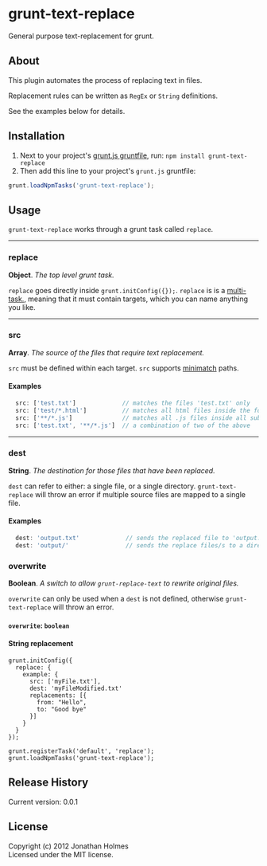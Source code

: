 # grunt-text-replace
General purpose text-replacement for grunt.

## About

This plugin automates the process of replacing text in files.

Replacement rules can be written as `RegEx` or `String` definitions. 

See the examples below for details.


## Installation

1. Next to your project's [grunt.js gruntfile][getting_started], run: 
`npm install grunt-text-replace`
1. Then add this line to your project's `grunt.js` gruntfile:

```javascript
grunt.loadNpmTasks('grunt-text-replace');
```

[grunt]: http://gruntjs.com/
[getting_started]: https://github.com/gruntjs/grunt/blob/master/docs/getting_started.md


## Usage

`grunt-text-replace` works through a grunt task called `replace`.

---

### replace

**Object**. *The top level grunt task.* 

`replace` goes directly inside `grunt.initConfig({});`. `replace` is is a 
[multi-task.][multitask], meaning that it must contain targets, which you can 
name anything you like.

[multitask]: https://github.com/gruntjs/grunt/blob/master/docs/api.md#gruntregistermultitask

---

### src

**Array**. *The source of the files that require text replacement.*

`src` must be defined within each target. `src` supports [minimatch][minimatch] paths.

#### Examples

```javascript
  src: ['test.txt']             // matches the files 'test.txt' only
  src: ['test/*.html']          // matches all html files inside the folder 'test'
  src: ['**/*.js']              // matches all .js files inside all subdirctories 
  src: ['test.txt', '**/*.js']  // a combination of two of the above
```

[minimatch]: https://github.com/isaacs/minimatch

---

### dest 

**String**. *The destination for those files that have been replaced.*

`dest` can refer to either: a single file, or a single directory. 
`grunt-text-replace` will throw an error if multiple source files are mapped to
a single file. 

#### Examples

```javascript 
  dest: 'output.txt'             // sends the replaced file to 'output.txt' inside the grunt.js directory
  dest: 'output/'                // sends the replace files/s to a directory called 'output'
```

### overwrite

**Boolean**. *A switch to allow `grunt-replace-text` to rewrite original files.*

`overwrite` can only be used when a `dest` is not defined, otherwise 
`grunt-text-replace` will throw an error.


#### `overwrite`: `boolean`

#### String replacement

    grunt.initConfig({
      replace: {
        example: {
          src: ['myFile.txt'],
          dest: 'myFileModified.txt'
          replacements: [{
            from: "Hello",
            to: "Good bye"
          }]
        }
      }
    });

    grunt.registerTask('default', 'replace');
    grunt.loadNpmTasks('grunt-text-replace'); 





## Release History
Current version:  0.0.1

## License
Copyright (c) 2012 Jonathan Holmes  
Licensed under the MIT license.
